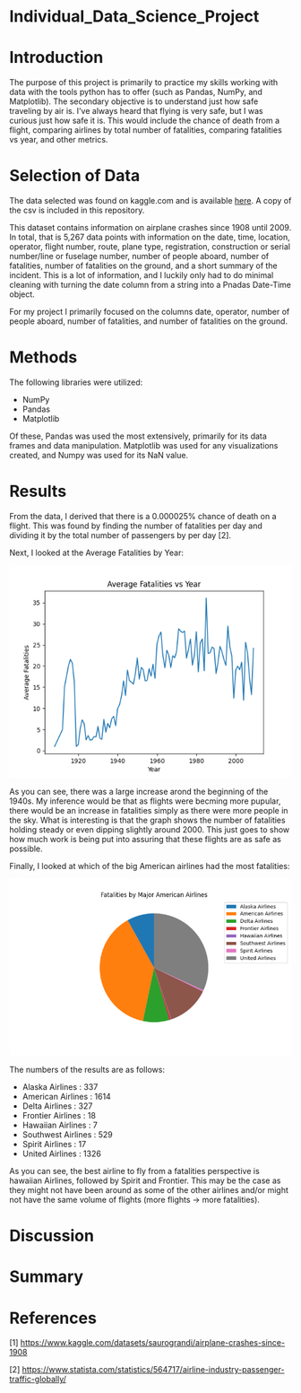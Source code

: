 # Individual_Data_Science_Project

# Introduction

The purpose of this project is primarily to practice my skills working with data with the tools python has to offer (such as Pandas, NumPy, and Matplotlib). The secondary objective is to understand just how safe traveling by air is. I've always heard that flying is very safe, but I was curious just how safe it is. This would include the chance of death from a flight, comparing airlines by total number of fatalities, comparing fatalities vs year, and other metrics.

# Selection of Data

The data selected was found on kaggle.com and is available [here](https://www.kaggle.com/datasets/saurograndi/airplane-crashes-since-1908). A copy of the csv is included in this repository.

This dataset contains information on airplane crashes since 1908 until 2009. In total, that is 5,267 data points with information on the date, time, location, operator, flight number, route, plane type, registration, construction or serial number/line or fuselage number, number of people aboard, number of fatalities, number of fatalities on the ground, and a short summary of the incident. This is a lot of information, and I luckily only had to do minimal cleaning with turning the date column from a string into a Pnadas Date-Time object.

For my project I primarily focused on the columns date, operator, number of people aboard, number of fatalities, and number of fatalities on the ground.

# Methods

The following libraries were utilized:
 - NumPy
 - Pandas
 - Matplotlib

Of these, Pandas was used the most extensively, primarily for its data frames and data manipulation. Matplotlib was used for any visualizations created, and Numpy was used for its NaN value.

# Results

From the data, I derived that there is a 0.000025% chance of death on a flight. This was found by finding the number of fatalities per day and dividing it by the total number of passengers by per day [2].

Next, I looked at the Average Fatalities by Year:

![Average Fatalites vs Year](Outputted_Data/FatalitiesByYear.png)

As you can see, there was a large increase arond the beginning of the 1940s. My inference would be that as flights were becming more pupular, there would be an increase in fatalities simply as there were more people in the sky. What is interesting is that the graph shows the number of fatalities holding steady or even dipping slightly around 2000. This just goes to show how much work is being put into assuring that these flights are as safe as possible.

Finally, I looked at which of the big American airlines had the most fatalities: 

![Average Fatalites vs Year](Outputted_Data/Airline_Pie_Chart.png)

The numbers of the results are as follows:
   
 - Alaska Airlines    : 337
 - American Airlines  : 1614
 - Delta Airlines     : 327
 - Frontier Airlines  : 18
 - Hawaiian Airlines  : 7
 - Southwest Airlines : 529
 - Spirit Airlines    : 17
 - United Airlines    : 1326

As you can see, the best airline to fly from a fatalities perspective is hawaiian Airlines, followed by Spirit and Frontier. This may be the case as they might not have been around as some of the other airlines and/or might not have the same volume of flights (more flights -> more fatalities).

# Discussion

# Summary

# References

[1] https://www.kaggle.com/datasets/saurograndi/airplane-crashes-since-1908

[2] https://www.statista.com/statistics/564717/airline-industry-passenger-traffic-globally/
